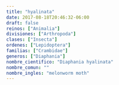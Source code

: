 ```yaml
---
title: "hyalinata"
date: 2017-08-18T20:46:32-06:00
draft: false
reinos: ["Animalia"]
divisiones: ["Arthropoda"]
clases: ["Insecta"]
ordenes: ["Lepidoptera"]
familias: ["Crambidae"]
generos: ["Diaphania"]
nombre_cientifico: "Diaphania hyalinata"
nombre_comun: ""
nombre_ingles: "melonworm moth"
---
```

